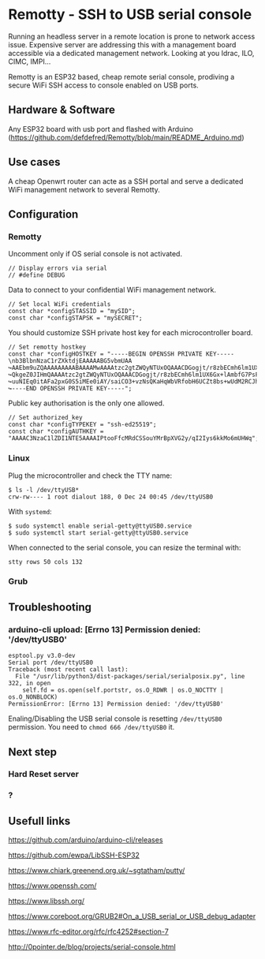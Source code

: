 
# Remotty - SSH to USB serial console
Running an headless server in a remote location is prone to network access issue. Expensive server are addressing this with a management board accessible via a dedicated management network. Looking at you Idrac, ILO, CIMC, IMPI...

Remotty is an ESP32 based, cheap remote serial console, prodiving a secure WiFi SSH access to console enabled on USB ports.

## Hardware & Software
Any ESP32 board with usb port and flashed with Arduino (https://github.com/defdefred/Remotty/blob/main/README_Arduino.md)

## Use cases
A cheap Openwrt router can acte as a SSH portal and serve a dedicated WiFi management network to several Remotty.

## Configuration

### Remotty
Uncomment only if OS serial console is not activated.
```
// Display errors via serial
// #define DEBUG
```
Data to connect to your confidential WiFi management network. 
```
// Set local WiFi credentials
const char *configSTASSID = "mySID";
const char *configSTAPSK = "mySECRET";
```
You should customize SSH private host key for each microcontroller board.
```
// Set remotty hostkey
const char *configHOSTKEY = "-----BEGIN OPENSSH PRIVATE KEY-----\nb3BlbnNzaC1rZXktdjEAAAAABG5vbmUAA
↪AAEbm9uZQAAAAAAAAABAAAAMwAAAAtzc2gtZWQyNTUxOQAAACDGogjt/r8zbECmh6lm1UX6Gx+lAmbfG7PsFHTNkQiYQAAAAJD
↪QkgeZ0JIHmQAAAAtzc2gtZWQyNTUxOQAAACDGogjt/r8zbECmh6lm1UX6Gx+lAmbfG7PsFHTNkQiYQAAAAEAhjpXJ4AgPfRC8P
↪uuNIEq0itAFa2pxG0S5iMEe0iAY/saiCO3+vzNsQKaHqWbVRfobH6UCZt8bs+wUdM2RCJhAAAAAAAECAwQFBgcICQoLDA0=\n-
↪----END OPENSSH PRIVATE KEY-----";
```
Public key authorisation is the only one allowed.
```
// Set authorized_key
const char *configTYPEKEY = "ssh-ed25519";
const char *configAUTHKEY = "AAAAC3NzaC1lZDI1NTE5AAAAIPtooFfcMRdCSSouYMrBpXVG2y/qI2Iys6kkMo6mUHWq";
```
### Linux
Plug the microcontroller and check the TTY name:
```
$ ls -l /dev/ttyUSB*
crw-rw---- 1 root dialout 188, 0 Dec 24 00:45 /dev/ttyUSB0
```
With `systemd`:
```
$ sudo systemctl enable serial-getty@ttyUSB0.service
$ sudo systemctl start serial-getty@ttyUSB0.service
```
When connected to the serial console, you can resize the terminal with:
```
stty rows 50 cols 132
```

### Grub

## Troubleshooting
### arduino-cli upload: [Errno 13] Permission denied: '/dev/ttyUSB0'
```
esptool.py v3.0-dev
Serial port /dev/ttyUSB0
Traceback (most recent call last):
  File "/usr/lib/python3/dist-packages/serial/serialposix.py", line 322, in open
    self.fd = os.open(self.portstr, os.O_RDWR | os.O_NOCTTY | os.O_NONBLOCK)
PermissionError: [Errno 13] Permission denied: '/dev/ttyUSB0'
```
Enaling/Disabling the USB serial console is resetting `/dev/ttyUSB0` permission.
You need to `chmod 666 /dev/ttyUSB0` it.

## Next step
### Hard Reset server
### ?


## Usefull links
https://github.com/arduino/arduino-cli/releases

https://github.com/ewpa/LibSSH-ESP32

https://www.chiark.greenend.org.uk/~sgtatham/putty/

https://www.openssh.com/

https://www.libssh.org/

https://www.coreboot.org/GRUB2#On_a_USB_serial_or_USB_debug_adapter

https://www.rfc-editor.org/rfc/rfc4252#section-7

http://0pointer.de/blog/projects/serial-console.html





